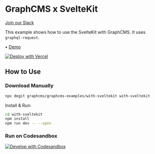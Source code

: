 # GraphCMS x SvelteKit

[Join our Slack](https://slack.graphcms.com)

This example shows how to use the SvelteKit with GraphCMS. It uses `graphql-request`.

• [Demo](https://graphcms-with-sveltekit.now.sh/)

[![Deploy with Vercel](https://vercel.com/button)](https://vercel.com/import/project?template=https://github.com/GraphCMS/graphcms-examples/tree/master/with-sveltekit)

## How to Use

### Download Manually

```bash
npx degit graphcms/graphcms-examples/with-sveltekit with-sveltekit
```

Install & Run:

```bash
cd with-sveltekit
npm install
npm run dev -- --open
```

### Run on Codesandbox

[![Develop with Codesandbox](https://codesandbox.io/static/img/play-codesandbox.svg)](https://codesandbox.io/s/github/GraphCMS/graphcms-examples/tree/master/with-sveltekit)
